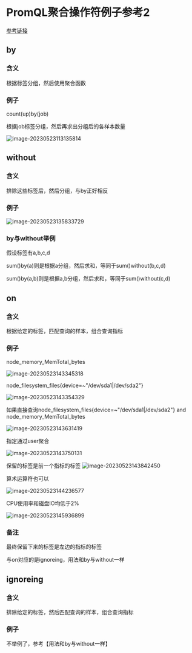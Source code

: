 # PromQL聚合操作符例子参考2

[参考链接](https://www.prometheus.wang/promql/prometheus-promql-operators-v2.html)

## by

### 含义

根据标签分组，然后使用聚合函数

### 例子

count(up)by(job)

根据job标签分组，然后再求出分组后的各样本数量

![image-20230523113135814](C:\Users\dell\AppData\Roaming\Typora\typora-user-images\image-20230523113135814.png)

## without

### 含义

排除这些标签后，然后分组，与by正好相反

### 例子

![image-20230523135833729](C:\Users\dell\AppData\Roaming\Typora\typora-user-images\image-20230523135833729.png)

### by与without举例

假设标签有a,b,c,d

sum()by(a)则是根据a分组，然后求和，等同于sum()without(b,c,d)

sum()by(a,b)则是根据a,b分组，然后求和，等同于sum()without(c,d)

## on

### 含义

根据给定的标签，匹配查询的样本，组合查询指标

### 例子

node_memory_MemTotal_bytes

![image-20230523143345318](C:\Users\dell\AppData\Roaming\Typora\typora-user-images\image-20230523143345318.png)

 node_filesystem_files{device=~"/dev/sda1|/dev/sda2"}

![image-20230523143354329](C:\Users\dell\AppData\Roaming\Typora\typora-user-images\image-20230523143354329.png)

 如果直接查询node_filesystem_files{device=~"/dev/sda1|/dev/sda2"} and  node_memory_MemTotal_bytes

![image-20230523143631419](C:\Users\dell\AppData\Roaming\Typora\typora-user-images\image-20230523143631419.png)

指定通过user聚合

![image-20230523143750131](C:\Users\dell\AppData\Roaming\Typora\typora-user-images\image-20230523143750131.png)

保留的标签是前一个指标的标签 ![image-20230523143842450](C:\Users\dell\AppData\Roaming\Typora\typora-user-images\image-20230523143842450.png)

 算术运算符也可以

![image-20230523144236577](C:\Users\dell\AppData\Roaming\Typora\typora-user-images\image-20230523144236577.png)

 CPU使用率和磁盘IO均低于2%

![image-20230523145936899](C:\Users\dell\AppData\Roaming\Typora\typora-user-images\image-20230523145936899.png)

###  备注

最终保留下来的标签是左边的指标的标签

与on对应的是ignoreing，用法和by与without一样

## ignoreing

### 含义

排除给定的标签，然后匹配查询的样本，组合查询指标

### 例子

不举例了，参考【用法和by与without一样】

